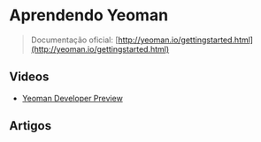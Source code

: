 # Aprendendo Yeoman

> Documentação oficial: [http://yeoman.io/gettingstarted.html](http://yeoman.io/gettingstarted.html)

## Videos
* [Yeoman Developer Preview](http://www.youtube.com/watch?v=4qFwYiVjooc)

## Artigos